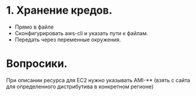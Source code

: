 # 1. Хранение кредов.
* Прямо в файле
* Сконфигурировать aws-cli и указать пути к файлам.
* Передать через переменные окружения.

# Вопросики.
При описании ресурса для EC2 нужно указывать AMI-** (взять с сайта для определенного дистрибутива в конкретном регионе)
